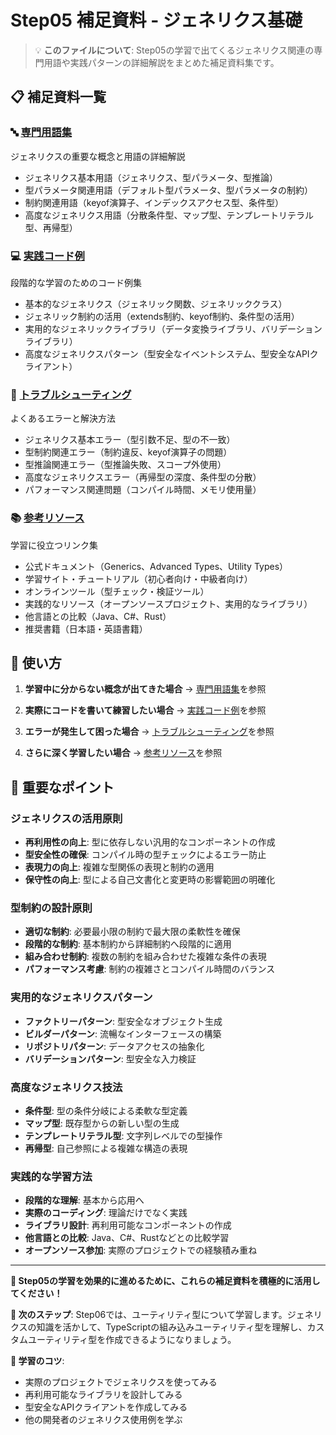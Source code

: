 # Step05 補足資料 - ジェネリクス基礎

> 💡 **このファイルについて**: Step05の学習で出てくるジェネリクス関連の専門用語や実践パターンの詳細解説をまとめた補足資料集です。

## 📋 補足資料一覧

### 🔤 [専門用語集](./Step05_補足_専門用語集.md)
ジェネリクスの重要な概念と用語の詳細解説
- ジェネリクス基本用語（ジェネリクス、型パラメータ、型推論）
- 型パラメータ関連用語（デフォルト型パラメータ、型パラメータの制約）
- 制約関連用語（keyof演算子、インデックスアクセス型、条件型）
- 高度なジェネリクス用語（分散条件型、マップ型、テンプレートリテラル型、再帰型）

### 💻 [実践コード例](./Step05_補足_実践コード例.md)
段階的な学習のためのコード例集
- 基本的なジェネリクス（ジェネリック関数、ジェネリッククラス）
- ジェネリック制約の活用（extends制約、keyof制約、条件型の活用）
- 実用的なジェネリックライブラリ（データ変換ライブラリ、バリデーションライブラリ）
- 高度なジェネリクスパターン（型安全なイベントシステム、型安全なAPIクライアント）

### 🚨 [トラブルシューティング](./Step05_補足_トラブルシューティング.md)
よくあるエラーと解決方法
- ジェネリクス基本エラー（型引数不足、型の不一致）
- 型制約関連エラー（制約違反、keyof演算子の問題）
- 型推論関連エラー（型推論失敗、スコープ外使用）
- 高度なジェネリクスエラー（再帰型の深度、条件型の分散）
- パフォーマンス関連問題（コンパイル時間、メモリ使用量）

### 📚 [参考リソース](./Step05_補足_参考リソース.md)
学習に役立つリンク集
- 公式ドキュメント（Generics、Advanced Types、Utility Types）
- 学習サイト・チュートリアル（初心者向け・中級者向け）
- オンラインツール（型チェック・検証ツール）
- 実践的なリソース（オープンソースプロジェクト、実用的なライブラリ）
- 他言語との比較（Java、C#、Rust）
- 推奨書籍（日本語・英語書籍）

## 🎯 使い方

1. **学習中に分からない概念が出てきた場合**
   → [専門用語集](./Step05_補足_専門用語集.md)を参照

2. **実際にコードを書いて練習したい場合**
   → [実践コード例](./Step05_補足_実践コード例.md)を参照

3. **エラーが発生して困った場合**
   → [トラブルシューティング](./Step05_補足_トラブルシューティング.md)を参照

4. **さらに深く学習したい場合**
   → [参考リソース](./Step05_補足_参考リソース.md)を参照

## 📌 重要なポイント

### ジェネリクスの活用原則
- **再利用性の向上**: 型に依存しない汎用的なコンポーネントの作成
- **型安全性の確保**: コンパイル時の型チェックによるエラー防止
- **表現力の向上**: 複雑な型関係の表現と制約の適用
- **保守性の向上**: 型による自己文書化と変更時の影響範囲の明確化

### 型制約の設計原則
- **適切な制約**: 必要最小限の制約で最大限の柔軟性を確保
- **段階的な制約**: 基本制約から詳細制約へ段階的に適用
- **組み合わせ制約**: 複数の制約を組み合わせた複雑な条件の表現
- **パフォーマンス考慮**: 制約の複雑さとコンパイル時間のバランス

### 実用的なジェネリクスパターン
- **ファクトリーパターン**: 型安全なオブジェクト生成
- **ビルダーパターン**: 流暢なインターフェースの構築
- **リポジトリパターン**: データアクセスの抽象化
- **バリデーションパターン**: 型安全な入力検証

### 高度なジェネリクス技法
- **条件型**: 型の条件分岐による柔軟な型定義
- **マップ型**: 既存型からの新しい型の生成
- **テンプレートリテラル型**: 文字列レベルでの型操作
- **再帰型**: 自己参照による複雑な構造の表現

### 実践的な学習方法
- **段階的な理解**: 基本から応用へ
- **実際のコーディング**: 理論だけでなく実践
- **ライブラリ設計**: 再利用可能なコンポーネントの作成
- **他言語との比較**: Java、C#、Rustなどとの比較学習
- **オープンソース参加**: 実際のプロジェクトでの経験積み重ね

---

**🌟 Step05の学習を効果的に進めるために、これらの補足資料を積極的に活用してください！**

**📌 次のステップ**: Step06では、ユーティリティ型について学習します。ジェネリクスの知識を活かして、TypeScriptの組み込みユーティリティ型を理解し、カスタムユーティリティ型を作成できるようになりましょう。

**🎯 学習のコツ**: 
- 実際のプロジェクトでジェネリクスを使ってみる
- 再利用可能なライブラリを設計してみる
- 型安全なAPIクライアントを作成してみる
- 他の開発者のジェネリクス使用例を学ぶ